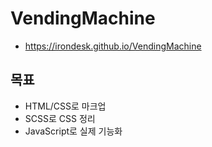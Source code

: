 # VendingMachine
 * https://irondesk.github.io/VendingMachine

## 목표
 * HTML/CSS로 마크업
 * SCSS로 CSS 정리
 * JavaScript로 실제 기능화

